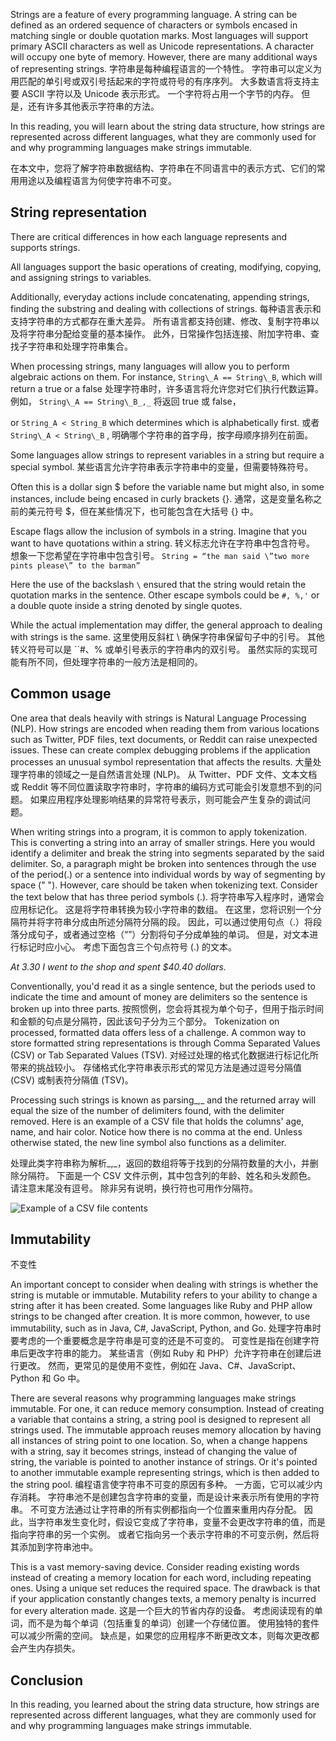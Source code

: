 
Strings are a feature of every programming language. A string can be defined as an ordered sequence of characters or symbols encased in matching single or double quotation marks. 
Most languages will support primary ASCII characters as well as Unicode representations. 
A character will occupy one byte of memory. 
However, there are many additional ways of representing strings.
字符串是每种编程语言的一个特性。 字符串可以定义为用匹配的单引号或双引号括起来的字符或符号的有序序列。
大多数语言将支持主要 ASCII 字符以及 Unicode 表示形式。 
一个字符将占用一个字节的内存。 但是，还有许多其他表示字符串的方法。

In this reading, you will learn about the string data structure, how strings are represented across different languages, what they are commonly used for and why programming languages make strings immutable.

在本文中，您将了解字符串数据结构、字符串在不同语言中的表示方式、它们的常用用途以及编程语言为何使字符串不可变。
## **String representation**

There are critical differences in how each language represents and supports strings. 

All languages support the basic operations of creating, modifying, copying, and assigning strings to variables. 

Additionally, everyday actions include concatenating, appending strings, finding the substring and dealing with collections of strings.
每种语言表示和支持字符串的方式都存在重大差异。 
所有语言都支持创建、修改、复制字符串以及将字符串分配给变量的基本操作。 
此外，日常操作包括连接、附加字符串、查找子字符串和处理字符串集合。

When processing strings, many languages will allow you to perform algebraic actions on them. 
For instance, 
`String\_A == String\_B`, 
which will return a true or a false 
处理字符串时，许多语言将允许您对它们执行代数运算。 例如， `String\_A == String\_B_,_` 将返回 true 或 false，

or `String_A < String_B`
which determines which is alphabetically first. 
或者 `String\_A < String\_B` , 明确哪个字符串的首字母，按字母顺序排列在前面。 

Some languages allow strings to represent variables in a string but require a special symbol. 
某些语言允许字符串表示字符串中的变量，但需要特殊符号。

Often this is a dollar sign $ before the variable name but might also, in some instances, include being encased in curly brackets {}. 
通常，这是变量名称之前的美元符号 $，但在某些情况下，也可能包含在大括号 {} 中。
 
Escape flags allow the inclusion of symbols in a string. Imagine that you want to have quotations within a string.
转义标志允许在字符串中包含符号。 想象一下您希望在字符串中包含引号。
`String = “the man said \”two more pints please\” to the barman”`

Here the use of the backslash `\` ensured that the string would retain the quotation marks in the sentence. Other escape symbols could be `#, %,'` or a double quote inside a string denoted by single quotes. 

While the actual implementation may differ, the general approach to dealing with strings is the same.
这里使用反斜杠 \\ 确保字符串保留句子中的引号。 
其他转义符号可以是 ``#、% 或单引号表示的字符串内的双引号。 虽然实际的实现可能有所不同，但处理字符串的一般方法是相同的。

## Common usage

One area that deals heavily with strings is Natural Language Processing (NLP). How strings are encoded when reading them from various locations such as Twitter, PDF files, text documents, or Reddit can raise unexpected issues. These can create complex debugging problems if the application processes an unusual symbol representation that affects the results.
大量处理字符串的领域之一是自然语言处理 (NLP)。 从 Twitter、PDF 文件、文本文档或 Reddit 等不同位置读取字符串时，字符串的编码方式可能会引发意想不到的问题。 如果应用程序处理影响结果的异常符号表示，则可能会产生复杂的调试问题。

When writing strings into a program, it is common to apply tokenization. This is converting a string into an array of smaller strings. Here you would identify a delimiter and break the string into segments separated by the said delimiter. So, a paragraph might be broken into sentences through the use of the period(.) or a sentence into individual words by way of segmenting by space (" "). However, care should be taken when tokenizing text. Consider the text below that has three period symbols (.).
将字符串写入程序时，通常会应用标记化。 这是将字符串转换为较小字符串的数组。 在这里，您将识别一个分隔符并将字符串分成由所述分隔符分隔的段。 因此，可以通过使用句点（.）将段落分成句子，或者通过空格（“”）分割将句子分成单独的单词。 但是，对文本进行标记时应小心。 考虑下面包含三个句点符号 (.) 的文本。

_At 3.30 I went to the shop and spent $40.40 dollars._ 

Conventionally, you'd read it as a single sentence, but the periods used to indicate the time and amount of money are delimiters so the sentence is broken up into three parts.
按照惯例，您会将其视为单个句子，但用于指示时间和金额的句点是分隔符，因此该句子分为三个部分。
Tokenization on processed, formatted data offers less of a challenge. A common way to store formatted string representations is through Comma Separated Values (CSV) or Tab Separated Values (TSV).
对经过处理的格式化数据进行标记化所带来的挑战较小。 存储格式化字符串表示形式的常见方法是通过逗号分隔值 (CSV) 或制表符分隔值 (TSV)。

Processing such strings is known as parsing_,_ and the returned array will equal the size of the number of delimiters found, with the delimiter removed. Here is an example of a CSV file that holds the columns' age, name, and hair color. Notice how there is no comma at the end. Unless otherwise stated, the new line symbol also functions as a delimiter.

处理此类字符串称为解析_,_，返回的数组将等于找到的分隔符数量的大小，并删除分隔符。 下面是一个 CSV 文件示例，其中包含列的年龄、姓名和头发颜色。 请注意末尾没有逗号。 除非另有说明，换行符也可用作分隔符。

![Example of a CSV file contents](https://d3c33hcgiwev3.cloudfront.net/imageAssetProxy.v1/imYsMf53TVWtAJWlJbEoJQ_e2c875de372f4b76b6438a2eba85a9e1_Strings-image-1.png?expiry=1702080000000&hmac=1iTiTOFRM5Y5pUOa9R3GE3g9prIzAcPKXaBWF1n9u6E)

## **Immutability**

不变性

An important concept to consider when dealing with strings is whether the string is mutable or immutable. Mutability refers to your ability to change a string after it has been created. Some languages like Ruby and PHP allow strings to be changed after creation. It is more common, however, to use immutability, such as in Java, C#, JavaScript, Python, and Go.
处理字符串时要考虑的一个重要概念是字符串是可变的还是不可变的。 
可变性是指在创建字符串后更改字符串的能力。 
某些语言（例如 Ruby 和 PHP）允许字符串在创建后进行更改。 
然而，更常见的是使用不变性，例如在 Java、C#、JavaScript、Python 和 Go 中。

There are several reasons why programming languages make strings immutable. For one, it can reduce memory consumption. Instead of creating a variable that contains a string, a string pool is designed to represent all strings used. The immutable approach reuses memory allocation by having all instances of string point to one location. So, when a change happens with a string, say it becomes strings, instead of changing the value of string, the variable is pointed to another instance of strings. Or it's pointed to another immutable example representing strings, which is then added to the string pool.
编程语言使字符串不可变的原因有多种。 一方面，它可以减少内存消耗。
字符串池不是创建包含字符串的变量，而是设计来表示所有使用的字符串。
不可变方法通过让字符串的所有实例都指向一个位置来重用内存分配。
因此，当字符串发生变化时，假设它变成了字符串，变量不会更改字符串的值，而是指向字符串的另一个实例。
或者它指向另一个表示字符串的不可变示例，然后将其添加到字符串池中。

This is a vast memory-saving device. Consider reading existing words instead of creating a memory location for each word, including repeating ones. Using a unique set reduces the required space. The drawback is that if your application constantly changes texts, a memory penalty is incurred for every alteration made.
这是一个巨大的节省内存的设备。 考虑阅读现有的单词，而不是为每个单词（包括重复的单词）创建一个存储位置。 使用独特的套件可以减少所需的空间。 缺点是，如果您的应用程序不断更改文本，则每次更改都会产生内存损失。

## **Conclusion**

In this reading, you learned about the string data structure, how strings are represented across different languages, what they are commonly used for and why programming languages make strings immutable.
